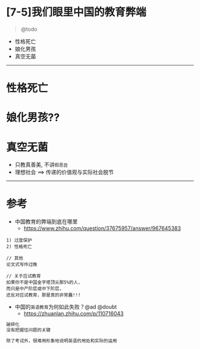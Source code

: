 # [7-5]我们眼里中国的教育弊端

> @todo

- 性格死亡
- 娘化男孩
- 真空无菌

---

# 性格死亡

# 娘化男孩??

# 真空无菌

- 只教真善美, 不讲`假恶丑` 
- 理想社会 ==> 传递的价值观与实际社会脱节 

---


# 参考

- 中国教育的弊端到底在哪里
    - https://www.zhihu.com/question/37675957/answer/967645383

```
1) 过度保护
2) 性格死亡

// 其他
论文式写作过晚

// 关于应试教育
如果你不是中国金字塔顶尖那5%的人，
而只是中产阶层或中下阶层，
还反对应试教育，那是真的非常蠢!!!
```

- 中国的`英语教育`为何如此失败？@ad @doubt
    - https://zhuanlan.zhihu.com/p/110716043

```js
破碎化
没有把握住问题的关键

除了考试外，很难用形象地说明英语的用处和实际的运用
```